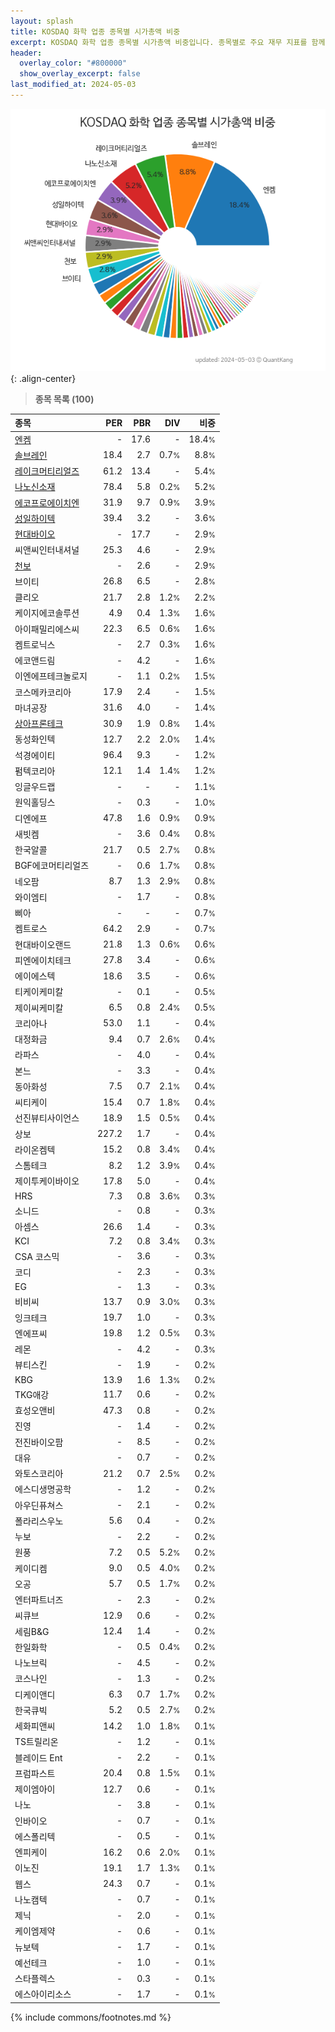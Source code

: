 ```yaml
---
layout: splash
title: KOSDAQ 화학 업종 종목별 시가총액 비중
excerpt: KOSDAQ 화학 업종 종목별 시가총액 비중입니다. 종목별로 주요 재무 지표를 함께 표시합니다.
header:
  overlay_color: "#800000"
  show_overlay_excerpt: false
last_modified_at: 2024-05-03
---
```



![KOSDAQ 화학 업종 종목별 시가총액 비중](/stats/sector/images/kosdaq_업종_화학_종목.png){: .align-center}


> **종목 목록 (100)**<a id="list"></a>

| **종목** | **PER** | **PBR** | **DIV** | **비중** |
| :------- | ------: | ------: | ------: | -------: |
| [엔켐](/348370/) | - | 17.6 | - | 18.4<small>%</small> |
| [솔브레인](/357780/) | 18.4 | 2.7 | 0.7<small>%</small> | 8.8<small>%</small> |
| [레이크머티리얼즈](/281740/) | 61.2 | 13.4 | - | 5.4<small>%</small> |
| [나노신소재](/121600/) | 78.4 | 5.8 | 0.2<small>%</small> | 5.2<small>%</small> |
| [에코프로에이치엔](/383310/) | 31.9 | 9.7 | 0.9<small>%</small> | 3.9<small>%</small> |
| [성일하이텍](/365340/) | 39.4 | 3.2 | - | 3.6<small>%</small> |
| [현대바이오](/048410/) | - | 17.7 | - | 2.9<small>%</small> |
| 씨앤씨인터내셔널 | 25.3 | 4.6 | - | 2.9<small>%</small> |
| [천보](/278280/) | - | 2.6 | - | 2.9<small>%</small> |
| 브이티 | 26.8 | 6.5 | - | 2.8<small>%</small> |
| 클리오 | 21.7 | 2.8 | 1.2<small>%</small> | 2.2<small>%</small> |
| 케이지에코솔루션 | 4.9 | 0.4 | 1.3<small>%</small> | 1.6<small>%</small> |
| 아이패밀리에스씨 | 22.3 | 6.5 | 0.6<small>%</small> | 1.6<small>%</small> |
| 켐트로닉스 | - | 2.7 | 0.3<small>%</small> | 1.6<small>%</small> |
| 에코앤드림 | - | 4.2 | - | 1.6<small>%</small> |
| 이엔에프테크놀로지 | - | 1.1 | 0.2<small>%</small> | 1.5<small>%</small> |
| 코스메카코리아 | 17.9 | 2.4 | - | 1.5<small>%</small> |
| 마녀공장 | 31.6 | 4.0 | - | 1.4<small>%</small> |
| [상아프론테크](/089980/) | 30.9 | 1.9 | 0.8<small>%</small> | 1.4<small>%</small> |
| 동성화인텍 | 12.7 | 2.2 | 2.0<small>%</small> | 1.4<small>%</small> |
| 석경에이티 | 96.4 | 9.3 | - | 1.2<small>%</small> |
| 펌텍코리아 | 12.1 | 1.4 | 1.4<small>%</small> | 1.2<small>%</small> |
| 잉글우드랩 | - | - | - | 1.1<small>%</small> |
| 원익홀딩스 | - | 0.3 | - | 1.0<small>%</small> |
| 디엔에프 | 47.8 | 1.6 | 0.9<small>%</small> | 0.9<small>%</small> |
| 새빗켐 | - | 3.6 | 0.4<small>%</small> | 0.8<small>%</small> |
| 한국알콜 | 21.7 | 0.5 | 2.7<small>%</small> | 0.8<small>%</small> |
| BGF에코머티리얼즈 | - | 0.6 | 1.7<small>%</small> | 0.8<small>%</small> |
| 네오팜 | 8.7 | 1.3 | 2.9<small>%</small> | 0.8<small>%</small> |
| 와이엠티 | - | 1.7 | - | 0.8<small>%</small> |
| 삐아 | - | - | - | 0.7<small>%</small> |
| 켐트로스 | 64.2 | 2.9 | - | 0.7<small>%</small> |
| 현대바이오랜드 | 21.8 | 1.3 | 0.6<small>%</small> | 0.6<small>%</small> |
| 피엔에이치테크 | 27.8 | 3.4 | - | 0.6<small>%</small> |
| 에이에스텍 | 18.6 | 3.5 | - | 0.6<small>%</small> |
| 티케이케미칼 | - | 0.1 | - | 0.5<small>%</small> |
| 제이씨케미칼 | 6.5 | 0.8 | 2.4<small>%</small> | 0.5<small>%</small> |
| 코리아나 | 53.0 | 1.1 | - | 0.4<small>%</small> |
| 대정화금 | 9.4 | 0.7 | 2.6<small>%</small> | 0.4<small>%</small> |
| 라파스 | - | 4.0 | - | 0.4<small>%</small> |
| 본느 | - | 3.3 | - | 0.4<small>%</small> |
| 동아화성 | 7.5 | 0.7 | 2.1<small>%</small> | 0.4<small>%</small> |
| 씨티케이 | 15.4 | 0.7 | 1.8<small>%</small> | 0.4<small>%</small> |
| 선진뷰티사이언스 | 18.9 | 1.5 | 0.5<small>%</small> | 0.4<small>%</small> |
| 상보 | 227.2 | 1.7 | - | 0.4<small>%</small> |
| 라이온켐텍 | 15.2 | 0.8 | 3.4<small>%</small> | 0.4<small>%</small> |
| 스톰테크 | 8.2 | 1.2 | 3.9<small>%</small> | 0.4<small>%</small> |
| 제이투케이바이오 | 17.8 | 5.0 | - | 0.4<small>%</small> |
| HRS | 7.3 | 0.8 | 3.6<small>%</small> | 0.3<small>%</small> |
| 소니드 | - | 0.8 | - | 0.3<small>%</small> |
| 아셈스 | 26.6 | 1.4 | - | 0.3<small>%</small> |
| KCI | 7.2 | 0.8 | 3.4<small>%</small> | 0.3<small>%</small> |
| CSA 코스믹 | - | 3.6 | - | 0.3<small>%</small> |
| 코디 | - | 2.3 | - | 0.3<small>%</small> |
| EG | - | 1.3 | - | 0.3<small>%</small> |
| 비비씨 | 13.7 | 0.9 | 3.0<small>%</small> | 0.3<small>%</small> |
| 잉크테크 | 19.7 | 1.0 | - | 0.3<small>%</small> |
| 엔에프씨 | 19.8 | 1.2 | 0.5<small>%</small> | 0.3<small>%</small> |
| 레몬 | - | 4.2 | - | 0.3<small>%</small> |
| 뷰티스킨 | - | 1.9 | - | 0.2<small>%</small> |
| KBG | 13.9 | 1.6 | 1.3<small>%</small> | 0.2<small>%</small> |
| TKG애강 | 11.7 | 0.6 | - | 0.2<small>%</small> |
| 효성오앤비 | 47.3 | 0.8 | - | 0.2<small>%</small> |
| 진영 | - | 1.4 | - | 0.2<small>%</small> |
| 전진바이오팜 | - | 8.5 | - | 0.2<small>%</small> |
| 대유 | - | 0.7 | - | 0.2<small>%</small> |
| 와토스코리아 | 21.2 | 0.7 | 2.5<small>%</small> | 0.2<small>%</small> |
| 에스디생명공학 | - | 1.2 | - | 0.2<small>%</small> |
| 아우딘퓨쳐스 | - | 2.1 | - | 0.2<small>%</small> |
| 폴라리스우노 | 5.6 | 0.4 | - | 0.2<small>%</small> |
| 누보 | - | 2.2 | - | 0.2<small>%</small> |
| 원풍 | 7.2 | 0.5 | 5.2<small>%</small> | 0.2<small>%</small> |
| 케이디켐 | 9.0 | 0.5 | 4.0<small>%</small> | 0.2<small>%</small> |
| 오공 | 5.7 | 0.5 | 1.7<small>%</small> | 0.2<small>%</small> |
| 엔터파트너즈 | - | 2.3 | - | 0.2<small>%</small> |
| 씨큐브 | 12.9 | 0.6 | - | 0.2<small>%</small> |
| 세림B&G | 12.4 | 1.4 | - | 0.2<small>%</small> |
| 한일화학 | - | 0.5 | 0.4<small>%</small> | 0.2<small>%</small> |
| 나노브릭 | - | 4.5 | - | 0.2<small>%</small> |
| 코스나인 | - | 1.3 | - | 0.2<small>%</small> |
| 디케이앤디 | 6.3 | 0.7 | 1.7<small>%</small> | 0.2<small>%</small> |
| 한국큐빅 | 5.2 | 0.5 | 2.7<small>%</small> | 0.2<small>%</small> |
| 세화피앤씨 | 14.2 | 1.0 | 1.8<small>%</small> | 0.1<small>%</small> |
| TS트릴리온 | - | 1.2 | - | 0.1<small>%</small> |
| 블레이드 Ent | - | 2.2 | - | 0.1<small>%</small> |
| 프럼파스트 | 20.4 | 0.8 | 1.5<small>%</small> | 0.1<small>%</small> |
| 제이엠아이 | 12.7 | 0.6 | - | 0.1<small>%</small> |
| 나노 | - | 3.8 | - | 0.1<small>%</small> |
| 인바이오 | - | 0.7 | - | 0.1<small>%</small> |
| 에스폴리텍 | - | 0.5 | - | 0.1<small>%</small> |
| 엔피케이 | 16.2 | 0.6 | 2.0<small>%</small> | 0.1<small>%</small> |
| 이노진 | 19.1 | 1.7 | 1.3<small>%</small> | 0.1<small>%</small> |
| 웹스 | 24.3 | 0.7 | - | 0.1<small>%</small> |
| 나노캠텍 | - | 0.7 | - | 0.1<small>%</small> |
| 제닉 | - | 2.0 | - | 0.1<small>%</small> |
| 케이엠제약 | - | 0.6 | - | 0.1<small>%</small> |
| 뉴보텍 | - | 1.7 | - | 0.1<small>%</small> |
| 예선테크 | - | 1.0 | - | 0.1<small>%</small> |
| 스타플렉스 | - | 0.3 | - | 0.1<small>%</small> |
| 에스아이리소스 | - | 1.7 | - | 0.1<small>%</small> |

{% include commons/footnotes.md %}